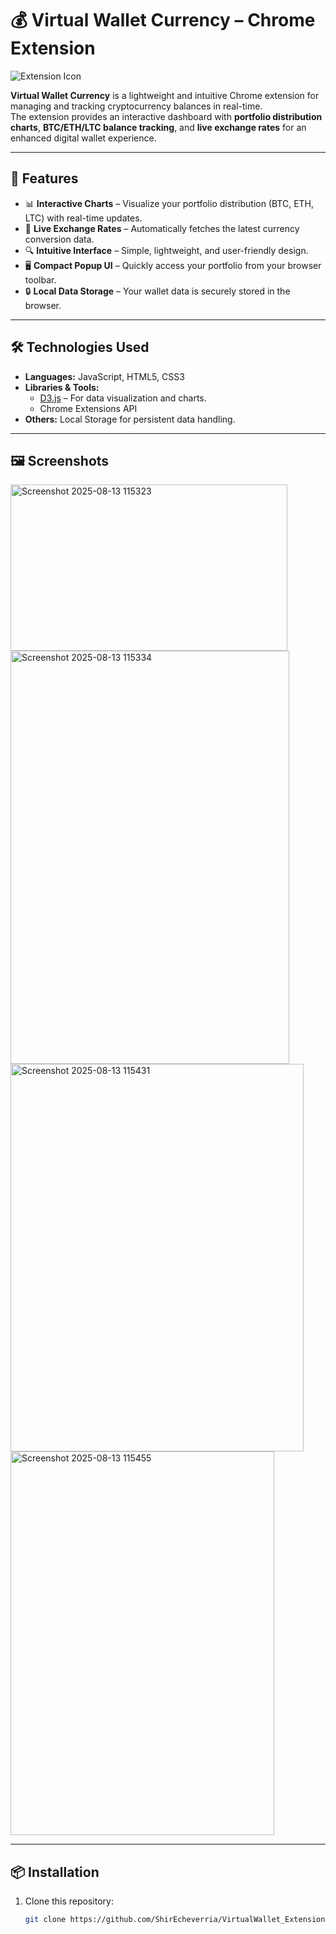 # 💰 Virtual Wallet Currency – Chrome Extension

![Extension Icon](images/icon128.png)

**Virtual Wallet Currency** is a lightweight and intuitive Chrome extension for managing and tracking cryptocurrency balances in real-time.  
The extension provides an interactive dashboard with **portfolio distribution charts**, **BTC/ETH/LTC balance tracking**, and **live exchange rates** for an enhanced digital wallet experience.

---

## 🚀 Features
- 📊 **Interactive Charts** – Visualize your portfolio distribution (BTC, ETH, LTC) with real-time updates.
- 💱 **Live Exchange Rates** – Automatically fetches the latest currency conversion data.
- 🔍 **Intuitive Interface** – Simple, lightweight, and user-friendly design.
- 🖥 **Compact Popup UI** – Quickly access your portfolio from your browser toolbar.
- 🔒 **Local Data Storage** – Your wallet data is securely stored in the browser.

---

## 🛠 Technologies Used
- **Languages:** JavaScript, HTML5, CSS3
- **Libraries & Tools:**
  - [D3.js](https://d3js.org/) – For data visualization and charts.
  - Chrome Extensions API
- **Others:** Local Storage for persistent data handling.

---
## 🖼️ Screenshots
<img width="443" height="266" alt="Screenshot 2025-08-13 115323" src="https://github.com/user-attachments/assets/41164c59-f5f6-4662-9f4d-9dcd6f9b2f0c" />


<img width="446" height="661" alt="Screenshot 2025-08-13 115334" src="https://github.com/user-attachments/assets/a93dcf3b-77ec-4c83-b43f-4b5f9f840510" />


<img width="469" height="620" alt="Screenshot 2025-08-13 115431" src="https://github.com/user-attachments/assets/3ca028a0-fb9b-4c3b-be01-761ed40c64a1" />


<img width="422" height="614" alt="Screenshot 2025-08-13 115455" src="https://github.com/user-attachments/assets/7efec126-61d3-4139-98dc-cb90ac0bf51a" />


---
## 📦 Installation
1. Clone this repository:
   ```bash
   git clone https://github.com/ShirEcheverria/VirtualWallet_Extension.git
